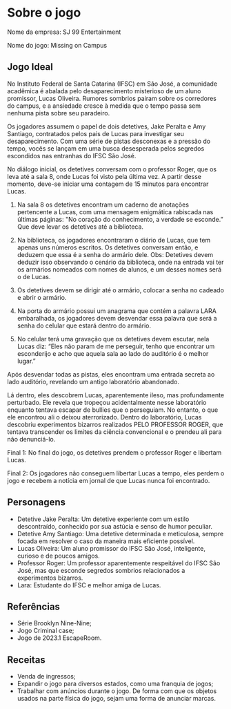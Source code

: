 # Sobre o jogo

Nome da empresa: SJ 99 Entertainment

Nome do jogo: Missing on Campus

## Jogo Ideal

No Instituto Federal de Santa Catarina (IFSC) em São José, a comunidade acadêmica é abalada pelo desaparecimento misterioso de um aluno promissor, Lucas Oliveira. Rumores sombrios pairam sobre os corredores do campus, e a ansiedade cresce à medida que o tempo passa sem nenhuma pista sobre seu paradeiro.

Os jogadores assumem o papel de dois detetives, Jake Peralta e Amy Santiago, contratados pelos pais de Lucas para investigar seu desaparecimento. Com uma série de pistas desconexas e a pressão do tempo, vocês se lançam em uma busca desesperada pelos segredos escondidos nas entranhas do IFSC São José.

No diálogo inicial, os detetives conversam com o professor Roger, que os leva até a sala 8, onde Lucas foi visto pela última vez. A partir desse momento, deve-se iniciar uma contagem de 15 minutos para encontrar Lucas.

1. Na sala 8 os detetives encontram um caderno de anotações pertencente a Lucas, com uma mensagem enigmática rabiscada nas últimas páginas: "No coração do conhecimento, a verdade se esconde.” Que deve levar os detetives até a biblioteca. 

2. Na biblioteca, os jogadores encontraram o diário de Lucas, que tem apenas uns números escritos. Os detetives conversam então, e deduzem que essa é a senha do armário dele.
Obs: Detetives devem deduzir isso observando o cenário da biblioteca, onde na entrada vai ter os armários nomeados com nomes de alunos, e um desses nomes será o de Lucas.

3. Os detetives devem se dirigir até o armário, colocar a senha no cadeado e abrir o armário. 

4. Na porta do armário possui um anagrama que contém a palavra LARA embaralhada, os jogadores devem desvendar essa palavra que será a senha do celular que estará dentro do armário.

5. No celular terá uma gravação que os detetives devem escutar, nela Lucas diz: “Eles não param de me perseguir, tenho que encontrar um esconderijo e acho que aquela sala ao lado do auditório é o melhor lugar.”

Após desvendar todas as pistas, eles encontram uma entrada secreta ao lado auditório, revelando um antigo laboratório abandonado.

Lá dentro, eles descobrem Lucas, aparentemente ileso, mas profundamente perturbado. Ele revela que tropeçou acidentalmente nesse laboratório enquanto tentava escapar de bullies que o perseguiam. No entanto, o que ele encontrou ali o deixou aterrorizado. Dentro do laboratório, Lucas descobriu experimentos bizarros realizados PELO PROFESSOR ROGER, que tentava transcender os limites da ciência convencional e o prendeu ali para não denunciá-lo. 

Final 1: No final do jogo, os detetives prendem o professor Roger e libertam Lucas.

Final 2: Os jogadores não conseguem libertar Lucas a tempo, eles perdem o jogo e recebem a notícia em jornal de que Lucas nunca foi encontrado.

## Personagens

- Detetive Jake Peralta: Um detetive experiente com um estilo descontraído, conhecido por sua astúcia e senso de humor peculiar.
- Detetive Amy Santiago: Uma detetive determinada e meticulosa, sempre focada em resolver o caso da maneira mais eficiente possível.
- Lucas Oliveira: Um aluno promissor do IFSC São José, inteligente, curioso e de poucos amigos.
- Professor Roger: Um professor aparentemente respeitável do IFSC São José, mas que esconde segredos sombrios relacionados a experimentos bizarros.
- Lara: Estudante do IFSC e melhor amiga de Lucas.

## Referências

- Série Brooklyn Nine-Nine;
- Jogo Criminal case;
- Jogo de 2023.1 EscapeRoom.

## Receitas

- Venda de ingressos;
- Expandir o jogo para diversos estados, como uma franquia de jogos;
- Trabalhar com anúncios durante o jogo. De forma com que os objetos usados na parte física do jogo, sejam uma forma de anunciar marcas.
